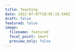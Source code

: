 ```yaml
---
title: Teaching
date: 2022-07-07T10:05:19.540Z
draft: false
featured: false
image:
  filename: featured
  focal_point: Smart
  preview_only: false
---
```

